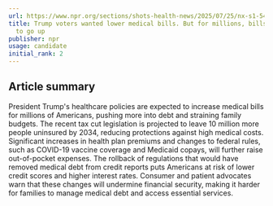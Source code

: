 ```yaml
---
url: https://www.npr.org/sections/shots-health-news/2025/07/25/nx-s1-5479075/trump-medical-debt-bbb-health-insurance
title: Trump voters wanted lower medical bills. But for millions, bills are about
  to go up
publisher: npr
usage: candidate
initial_rank: 2
---
```

## Article summary
President Trump's healthcare policies are expected to increase medical bills for millions of Americans, pushing more into debt and straining family budgets. The recent tax cut legislation is projected to leave 10 million more people uninsured by 2034, reducing protections against high medical costs. Significant increases in health plan premiums and changes to federal rules, such as COVID-19 vaccine coverage and Medicaid copays, will further raise out-of-pocket expenses. The rollback of regulations that would have removed medical debt from credit reports puts Americans at risk of lower credit scores and higher interest rates. Consumer and patient advocates warn that these changes will undermine financial security, making it harder for families to manage medical debt and access essential services.
